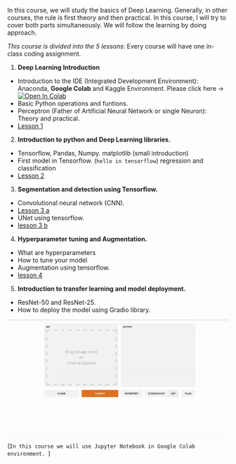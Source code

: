 
In this course, we will study the basics of Deep Learning. Generally, in other courses, the rule is first theory and then practical. In this course, I will try to cover both parts simultaneously. We will follow the learning by doing approach.

_This course is divided into the 5 lessons_: Every course will have one in-class coding assignment.  

1. **Deep Learning Introduction**
- Introduction to the IDE (Integrated Development Environment): Anaconda, **Google Colab** and Kaggle Environment. Please click here -> [![Open In Colab](https://colab.research.google.com/assets/colab-badge.svg)](https://colab.research.google.com/drive/1Qq5bEuCC8kRjKMidPuakuGKD9vkGCgKy?usp=sharing)
- Basic Python operations and funtions. 
- Perceptron (Father of Artificial Neural Network or single Neuron): Theory and practical. 
- [Lesson 1](https://colab.research.google.com/drive/1mA6NDQjVKX5SU7a6n1uBXsX9QXtQjZzg?usp=sharing) 


2. **Introduction to python and Deep Learning libraries.**
- Tensorflow, Pandas, Numpy. matplotlib (small introduction)
- First model in Tensorflow. (`hello in tensorflow`) regression and classification 
- [Lesson 2](https://colab.research.google.com/drive/1DkqABWgCNfdm-6PTVsOoVt4bwsm2FPyI?usp=sharing)

3. **Segmentation and detection using Tensorflow.** 
- Convolutional neural network (CNN). 
- [Lesson 3 a](https://colab.research.google.com/drive/1b5NNpnUBQYPORI41nJGznUAQx_TjsrmY?usp=sharing) 
- UNet using tensorflow. 
- [lesson 3 b](https://www.kaggle.com/sumitai/lung-segmentation-from-chest-x-ray-dataset?scriptVersionId=54480345)

4. **Hyperparameter tuning and Augmentation.** 
- What are hyperparameters 
- How to tune your model 
- Augmentation using tensorflow. 
- [lesson 4](https://colab.research.google.com/drive/1JI-2hV3T2DSRbvSSx9qQLUbZzISo2PAw?usp=sharing)


5. **Introduction to transfer learning and model deployment.**  
- ResNet-50 and ResNet-25. 
- How to deploy the model using Gradio library. 
<img align="center" src="ezgif.com-gif-maker%20(1).gif" width="800" />


(`In this course we will use Jupyter Notebook in Google Colab environment. `)


